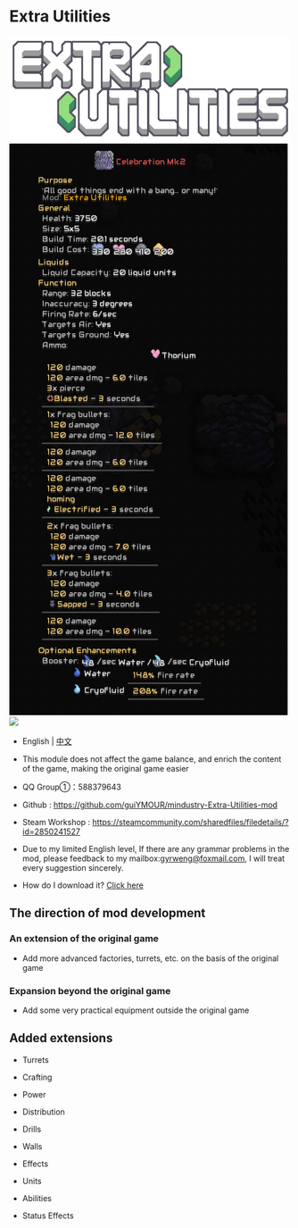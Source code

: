 # Extra Utilities

![Logo](showImgs/logo.png)
![Celebration Mk2](showImgs/c-mk2.png)
![](showImgs/mk2.gif)

- English | [中文](README_cn.md)

- This module does not affect the game balance, and enrich the content of the game, making the original game easier


- QQ Group①：588379643
- Github : https://github.com/guiYMOUR/mindustry-Extra-Utilities-mod
- Steam Workshop : https://steamcommunity.com/sharedfiles/filedetails/?id=2850241527
- Due to my limited English level, If there are any grammar problems in the mod, please feedback to my mailbox:gyrweng@foxmail.com, I will treat every suggestion sincerely.

- How do I download it? [Click here](https://github.com/guiYMOUR/mindustry-Extra-Utilities-mod/releases)

## The direction of mod development

### An extension of the original game
- Add more advanced factories, turrets, etc. on the basis of the original game

### Expansion beyond the original game
- Add some very practical equipment outside the original game

## Added extensions

- Turrets

- Crafting

- Power

- Distribution

- Drills

- Walls

- Effects

- Units 

- Abilities

- Status Effects
